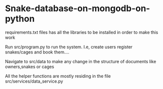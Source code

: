 # Snake-database-on-mongodb-on-python

requirements.txt files has all the libraries to be installed in order to make this work

Run src/program.py to run the system. I.e, create users register snakes/cages and book them....

Navigate to src/data to make any change in the structure of documents like owners,snakes or cages

All the helper functions are mostly residing in the file src/services/data_service.py
